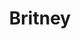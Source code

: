 ---
title: Britney
date: 
draft: false

# descripcion
description : Mariposa calada

materials: Plata 925

color: Plateado

dimensions: 1 cm

code: 01-03-0275

type: "Aros"

categories: []

price: $4.620,00

price_eftvo: $3.930,00

# Images
# first image will be shown in the product page
images:
  # - image: "images/path_to_image"
  # La ubicacion de las imagenes es imagenes/Aros/Aros.Microcubic/01-03-0275-britney
  - image: "./images/aros/microcubic/01-03-0275-mariposa-calada_a.jpeg"
  - image: "./images/aros/microcubic/01-03-0275-mariposa-calada_b.jpeg"
---